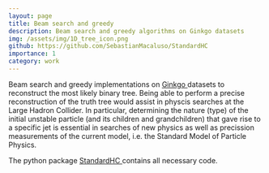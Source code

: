 ```yaml
---
layout: page
title: Beam search and greedy 
description: Beam search and greedy algorithms on Ginkgo datasets
img: /assets/img/1D_tree_icon.png
github: https://github.com/SebastianMacaluso/StandardHC
importance: 1
category: work
---
```



Beam search and greedy implementations on [<u> Ginkgo </u>](https://github.com/SebastianMacaluso/ginkgo) datasets to reconstruct the most likely binary tree. Being able to perform a precise reconstruction of the truth tree would assist in physcis searches at the Large Hadron Collider. In particular, determining the nature (type) of the initial unstable particle (and its children and grandchildren) that gave rise to a specific jet is essential in searches of new physics as well as precission measurements of the current model, i.e. the Standard Model of Particle Physics.

The python package [<u> StandardHC </u>](https://github.com/SebastianMacaluso/StandardHC) contains all necessary code.

